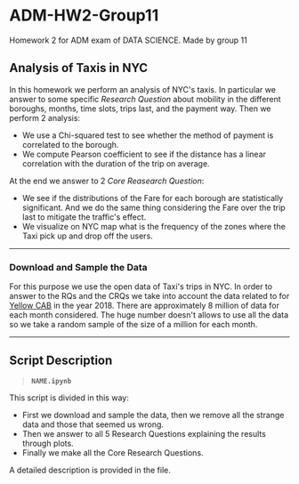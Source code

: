 # ADM-HW2-Group11
Homework 2 for ADM exam of DATA SCIENCE. Made by group 11

## Analysis of Taxis in NYC
In this homework we perform an analysis of NYC's taxis. In particular we answer to some specific *Research Question* about mobility in the different boroughs, months, time slots, trips last, and the payment way. Then we perform 2 analysis:

  - We use a Chi-squared test to see whether the method of payment is correlated to the borough.
  - We compute Pearson coefficient to see if the distance has a linear correlation with the duration of the trip on average.
  
At the end we answer to 2 *Core Reasearch Question*:

  - We see if the distributions of the Fare for each borough are statistically significant. And we do the same thing considering the Fare over the trip last to mitigate the traffic's effect.
  - We visualize on NYC map what is the frequency of the zones where the Taxi pick up and drop off the users.
 
********

### Download and Sample the Data
For this purpose we use the open data of Taxi's trips in NYC. In order to answer to the RQs and the CRQs we take into account the data related to for [Yellow CAB](http://www.nyc.gov/html/tlc/html/about/trip_record_data.shtml) in the year 2018.
There are approximately 8 million of data for each month considered. The huge number doesn't allows to use all the data so we take a random sample of the size of a million for each month.

********

## Script Description

> __`NAME.ipynb`__ 

This script is divided in this way:
- First we download and sample the data, then we remove all the strange data and those that seemed us wrong.
- Then we answer to all 5 Research Questions explaining the results through plots.
- Finally we make all the Core Research Questions.

A detailed description is provided in the file. 

